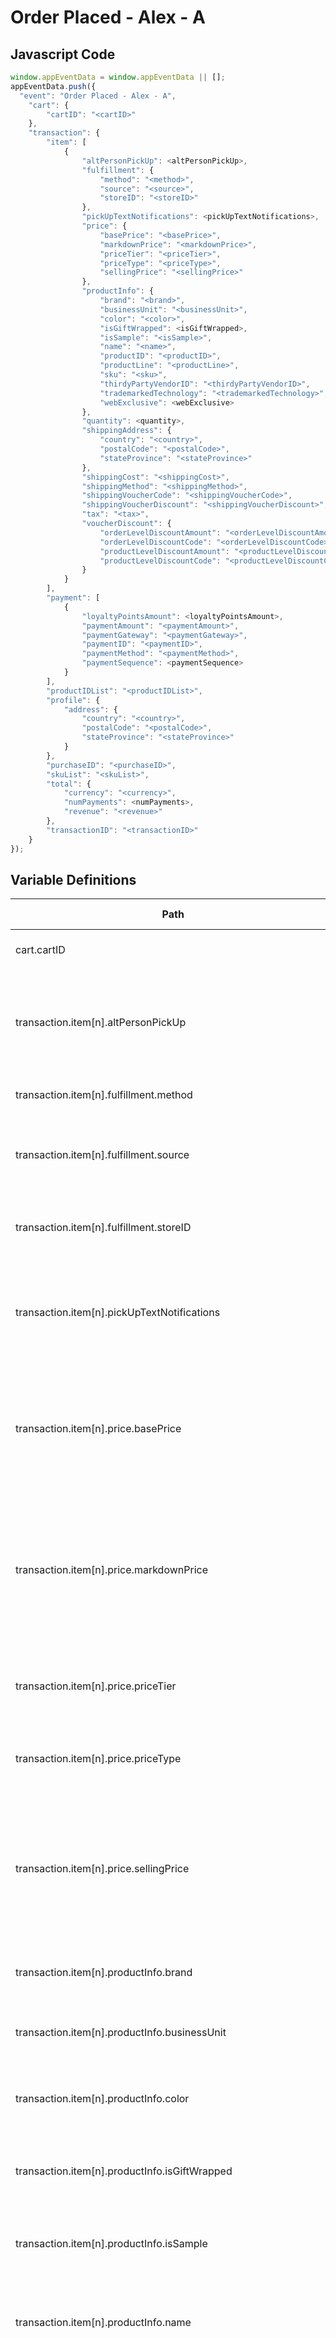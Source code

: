 # Order Placed - Alex - A

### 

## Javascript Code
```js
window.appEventData = window.appEventData || [];
appEventData.push({
  "event": "Order Placed - Alex - A",
    "cart": {
        "cartID": "<cartID>"
    },
    "transaction": {
        "item": [
            {
                "altPersonPickUp": <altPersonPickUp>,
                "fulfillment": {
                    "method": "<method>",
                    "source": "<source>",
                    "storeID": "<storeID>"
                },
                "pickUpTextNotifications": <pickUpTextNotifications>,
                "price": {
                    "basePrice": "<basePrice>",
                    "markdownPrice": "<markdownPrice>",
                    "priceTier": "<priceTier>",
                    "priceType": "<priceType>",
                    "sellingPrice": "<sellingPrice>"
                },
                "productInfo": {
                    "brand": "<brand>",
                    "businessUnit": "<businessUnit>",
                    "color": "<color>",
                    "isGiftWrapped": <isGiftWrapped>,
                    "isSample": "<isSample>",
                    "name": "<name>",
                    "productID": "<productID>",
                    "productLine": "<productLine>",
                    "sku": "<sku>",
                    "thirdyPartyVendorID": "<thirdyPartyVendorID>",
                    "trademarkedTechnology": "<trademarkedTechnology>",
                    "webExclusive": <webExclusive>
                },
                "quantity": <quantity>,
                "shippingAddress": {
                    "country": "<country>",
                    "postalCode": "<postalCode>",
                    "stateProvince": "<stateProvince>"
                },
                "shippingCost": "<shippingCost>",
                "shippingMethod": "<shippingMethod>",
                "shippingVoucherCode": "<shippingVoucherCode>",
                "shippingVoucherDiscount": "<shippingVoucherDiscount>",
                "tax": "<tax>",
                "voucherDiscount": {
                    "orderLevelDiscountAmount": "<orderLevelDiscountAmount>",
                    "orderLevelDiscountCode": "<orderLevelDiscountCode>",
                    "productLevelDiscountAmount": "<productLevelDiscountAmount>",
                    "productLevelDiscountCode": "<productLevelDiscountCode>"
                }
            }
        ],
        "payment": [
            {
                "loyaltyPointsAmount": <loyaltyPointsAmount>,
                "paymentAmount": "<paymentAmount>",
                "paymentGateway": "<paymentGateway>",
                "paymentID": "<paymentID>",
                "paymentMethod": "<paymentMethod>",
                "paymentSequence": <paymentSequence>
            }
        ],
        "productIDList": "<productIDList>",
        "profile": {
            "address": {
                "country": "<country>",
                "postalCode": "<postalCode>",
                "stateProvince": "<stateProvince>"
            }
        },
        "purchaseID": "<purchaseID>",
        "skuList": "<skuList>",
        "total": {
            "currency": "<currency>",
            "numPayments": <numPayments>,
            "revenue": "<revenue>"
        },
        "transactionID": "<transactionID>"
    }
});
```

## Variable Definitions

|Path|Type|Description|Example|Pattern|Min Length|Max Length|Minimum|Maximum|Multiple Of|
| --- | --- | --- | --- | --- | --- | --- | --- | --- | --- |
|cart.cartID|string|Back-end identifier for a shopping cart|12345, 435678, 34567, XCV456, XCV876|||||||
|transaction.item[n].altPersonPickUp|integer|When a user has put in the information of an alternate pick up person during the checkout process.||||||||
|transaction.item[n].fulfillment.method|string|Describes the method of fulfillment|Shipped, Emailed, Pick Up In Store, Will Call|||||||
|transaction.item[n].fulfillment.source|string|Describes the entity responsible for fulfillment. Uasge is flexible.|Vendor:xyz, Store:43567, Email:system3, Warehouse:7865|||||||
|transaction.item[n].fulfillment.storeID|string|A unique identifier for the store that the order was placed with.|stew's boot shop, kat's cat toys, 12345|||||||
|transaction.item[n].pickUpTextNotifications|integer|The count of times a user has selected to receive text notifications during the checkout process.||||||||
|transaction.item[n].price.basePrice|string|String representation of MSRP of a product. Positive. Up to two decimal places for cents. No currency symbol.|200, 29.99, 50, 0|^[0-9]*(\.[0-9]{1,2})?$||||||
|transaction.item[n].price.markdownPrice|string|String representation of the price offered. Often called 'hard mark' price. Positive. Up to two decimal places for cents. No currency symbol.|200, 29.99, 50, 0|^[0-9]*(\.[0-9]{1,2})?$||||||
|transaction.item[n].price.priceTier|string|Describes the general pricing tier of a product. \(Good, Better, Best\)|Good, Better, Best, Bronze, Silver, Gold|||||||
|transaction.item[n].price.priceType|string|Describes the type of price offered using commonly used terms. |1st mark, 2nd mark, 3rd mark, clearance, sale, doorbuster|||||||
|transaction.item[n].price.sellingPrice|string|String representation of the price paid after coupons or discounts. Positive. Up to two decimal places for cents. No currency symbol.|200, 29.99, 50, 0|^[0-9]*(\.[0-9]{1,2})?$||||||
|transaction.item[n].productInfo.brand|string|Describes the brand of a product or offering.|Ford, Chevrolet, Dodge, Levis, Columbia, Patagonia|||||||
|transaction.item[n].productInfo.businessUnit|string|The business unit associated with each product.|Apparel, Shoes, Home|||||||
|transaction.item[n].productInfo.color|string|Describes the colorway of a product or product variant|Antique Oak, Granite, Black Marble, Knotty Pine|||||||
|transaction.item[n].productInfo.isGiftWrapped|boolean|At order confirmaton, set a to true for every product that is gift wrapped.||||||||
|transaction.item[n].productInfo.isSample|string|True\/False flag to indicate if the product is a sample.|true, false|||||||
|transaction.item[n].productInfo.name|string|Name of the product or offering.  Should be unique and 1:1 with productID|Oceana, Corsica, Flame Tech, Air Jordan 88|||||||
|transaction.item[n].productInfo.productID|string|Unique Identifier of a product or offering.  Must match the format of back-end systems if used as a key for import of product meta data. Most often, one level above SKU for products with SKU variants. |155, 65588, 987764448|||||||
|transaction.item[n].productInfo.productLine|string|Describes the product Line of a product. |Laminate Wood, Vinyl, Hardwood, Stone, Ceramic|||||||
|transaction.item[n].productInfo.sku|string|Stock Keeping Unit \(SKU\) Unique Identifier of specific item \(typically\) held in inventory.  Must match the format of back-end systems if used as a key for import of product meta data. Most often, one level below productID for products with SKU variants. |34567890, 4567890, 00155-large-cornflower|||||||
|transaction.item[n].productInfo.thirdyPartyVendorID|string|Captures the vendor id of the third party vendor associated with product conversion.||||||||
|transaction.item[n].productInfo.trademarkedTechnology|string|Describes trademarks and\/or technical branding used to describe the product|Stainmaster, GoreTex, WeatherShield|||||||
|transaction.item[n].productInfo.webExclusive|boolean|Captures whether or not the product is sold on website\/app only.||||||||
|transaction.item[n].quantity|integer|Integer number of products being acted upon \(added to a cart, removed from wishlist, purchased, reserved\)|1, 2, 3, 4, 5||||1|||
|transaction.item[n].shippingAddress.country|string|Indicates the country of the address of the shipment. ISO 3166 \(alpha-2\) Uppercase.|US, CA, FR, UK|^[A-Z]{2}$||||||
|transaction.item[n].shippingAddress.postalCode|string|The mailing zip or postal code associated with the address of the shipment. |53533, 30381, M1R 0E9, M3C 0C1|||||||
|transaction.item[n].shippingAddress.stateProvince|string|The mailing state or province associated with address of the shipment. |WI, GA, NB, ON|||||||
|transaction.item[n].shippingCost|string|The shipping costs for all items within the shippingGroup of the transaction.|15.05, 2, 0.22, 2.2|^[0-9]*(\.[0-9]{1,2})?$||||||
|transaction.item[n].shippingMethod|string|Describes the method or carrier and method of shipment. Should be common terminology within your business. |Regular, Overnight, Overnight AM, Overnight AM Sat, UPS Ground, UPS Air|||||||
|transaction.item[n].shippingVoucherCode|string|Discount code applied against shipping costs for a shipping Group|FREESHIPAPRIL, FREESHIP100|||||||
|transaction.item[n].shippingVoucherDiscount|string|String representation of an discount applied against shipping costs for a shipping group. Positive. Up to two decimal places for cents. No currency symbol.|5, 20, 10.22, 19.2|^[0-9]*(\.[0-9]{1,2})?$||||||
|transaction.item[n].tax|string|String representation of the tax collected at a shipment level for a transaction. Positive. Up to two decimal places for cents. No currency symbol.|5.05, 20, 10.22, 9.2|^[0-9]*(\.[0-9]{1,2})?$||||||
|transaction.item[n].voucherDiscount.orderLevelDiscountAmount|string|String representation of an order level discount applied to an item in a transaction. Positive. Up to two decimal places for cents. No currency symbol.|5, 20, 10.22, 19.2|^[0-9]*(\.[0-9]{1,2})?$||||||
|transaction.item[n].voucherDiscount.orderLevelDiscountCode|string|Order Level Discount code applied at the item level of a transaction. |FRIENDSANDFAMILY20, EASTER10|||||||
|transaction.item[n].voucherDiscount.productLevelDiscountAmount|string|String representation of product level discount for a transaction. Positive. Up to two decimal places for cents. No currency symbol.|5, 20, 10.22, 19.2|^[0-9]*(\.[0-9]{1,2})?$||||||
|transaction.item[n].voucherDiscount.productLevelDiscountCode|string|Discount code applied for a specific item \(or items\) of a transaction. |5OFFSHOES, AKRONCANDLES2019|||||||
|transaction.payment[n].loyaltyPointsAmount|integer|Number of loyalty points |100, 101, 1000||||0|||
|transaction.payment[n].paymentAmount|string|String representation of the payment amount. Positive. Up to two decimal places for cents. No currency symbol.|200, 29.99, 50, 0|^[0-9]*(\.[0-9]{1,2})?$||||||
|transaction.payment[n].paymentGateway|string|Captures the digital payment gateway was used to complete transactions for orders?|PayPal, Stripe|||||||
|transaction.payment[n].paymentID|string|Unique identifier of a payment.  Typically an integration key from a back-end system.|ZPH-87698-098|||||||
|transaction.payment[n].paymentMethod|string|Describes the method of payment for a transaction. |Credit Card, PayPal, Mastercard, Visa, Amex, Discover|||||||
|transaction.payment[n].paymentSequence|integer|Integer indicator of the sequence in which payments were applied within a transaction.  Starting with 1.|1, 2, 3, 4, 5||||1|||
|transaction.productIDList|string|A delimited list of product IDs in the transaction.|1234\|7878\|9039, abc12\|deh213, abc12|||||||
|transaction.profile.address.country|string|Indicates the country of the billing address. ISO 3166 \(alpha-2\) Uppercase.|US, CA, FR, UK|^[A-Z]{2}$||||||
|transaction.profile.address.postalCode|string|The mailing zip or postal code associated with the billing address. |53533, 30381, M1R 0E9, M3C 0C1|||||||
|transaction.profile.address.stateProvince|string|The mailing state or province associated with billing address. |WI, GA, NB, ON|||||||
|transaction.purchaseID|string|Unique identifier of the purchase. Max Length 20. Used as Unique ID of the purchase or deduplication.|ABC-132456789, DEF-132456789, 0987654567|^[a-zA-Z0-9]{6,20}$|6|20||||
|transaction.skuList|string| A delimited list of skus in the transaction.|sku123\|sku465, 67890\|87576\|74674, 87654|||||||
|transaction.total.currency|string|Currency of the transaction. ISO 4217 \(3 character alpha\), uppercase |USD, CAD, GBP, CHF|^[A-Z]{3}$|3|3||||
|transaction.total.numPayments|integer|Collects the number of payment methods used for an order at order confirmaton||||||||
|transaction.total.revenue|string|The total revenue for a transaction. Does not include tax or shipping. |125.05, 432.21, 90.22, 12.05|^[0-9]*(\.[0-9]{1,2})?$||||||
|transaction.transactionID|string|Unique identifier of the transaction. Max Length 100. Used as a key for upload of post transaction data. |123e4567-e89b-12d3-a456-426614174000|^[a-zA-Z0-9]{6,100}$|6|100||||




